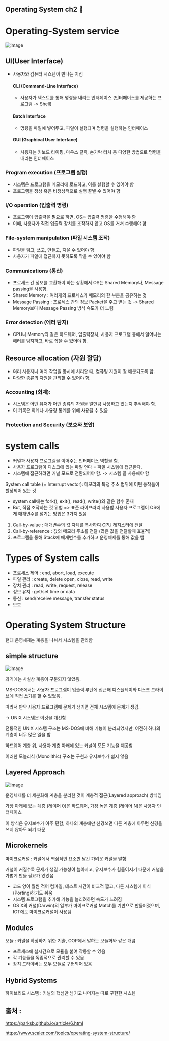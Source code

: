 ## Operating System ch2 🦕

# Operating-System service

![image](https://github.com/leeseoyoung16/Operating-System/assets/101916673/7d2f6cb1-57d0-4217-a790-02bcadccef03)

## UI(User Interface)

- 사용자와 컴퓨터 시스템이 만나는 지점

  #### CLI (Command-Line Interface)
  
  - 사용자가 텍스트를 통해 명령을 내리는 인터페이스 (인터페이스를 제공하는 프로그램 -> Shell)

  #### Batch Interface

  - 명령을 파일에 넣어두고, 파일이 실행되며 명령을 실행하는 인터페이스
 
  #### GUI (Graphical User Interface)

   - 사용자는 키보드 타이핑, 마우스 클릭, 손가락 터치 등 다양한 방법으로 명령을 내리는 인터페이스

### Program execution (프로그램 실행)

 - 시스템은 프로그램을 메모리에 로드하고, 이를 실행할 수 있어야 함
 - 프로그램을 정상 혹은 비정상적으로 실행 끝낼 수 있어야 함

### I/O operation (입출력 명령)

- 프로그램이 입출력을 필요로 하면, OS는 입출력 명령을 수행해야 함
- 이때, 사용자가 직접 입출력 장치를 조작하지 않고 OS를 거쳐 수행해야 함

### File-system manipulation (파일 시스템 조작)

- 파일을 읽고, 쓰고, 만들고, 지울 수 있어야 함
- 사용자가 파일에 접근하지 못하도록 막을 수 있어야 함

### Communications (통신)

- 프로세스 간 정보를 교환해야 하는 상황에서 OS는 Shared Memory나, Message passing을 사용함.
- Shared Memory : 여러개의 프로세스가 메모리의 한 부분을 공유하는 것
- Message Passing : 프로세스 간의 정보 Packet을 주고 받는 것
-> Shared Memory보다 Message Passing 방식 속도가 더 느림

### Error detection (에러 탐지)

- CPU나 Memory와 같은 하드웨어, 입출력장치, 사용자 프로그램 등에서 일어나는 에러를 탐지하고, 바로 잡을 수 있어야 함.

## Resource allocation (자원 할당) 

- 여러 사용자나 여러 작업을 동시에 처리할 때, 컴퓨팅 자원이 잘 배분되도록 함.
- 다양한 종류의 자원을 관리할 수 있어야 함.

### Accounting (회계):

- 시스템은 어떤 유저가 어떤 종류의 자원을 얼만큼 사용하고 있는지 추적해야 함.
- 이 기록은 회계나 사용량 통계를 위해 사용될 수 있음

### Protection and Security (보호와 보안)

# system calls

- 커널과 사용자 프로그램을 이어주는 인터페이스 역할을 함.
- 사용자 프로그램이 디스크에 있는 파일 연다 = 파일 시스템에 접근한다.
- 시스템에 접근하려면 커널 모드로 전환되어야 함. -> 시스템 콜 사용해야 함

System call table (= Interrupt vector): 메모리의 특정 주소 범위에 어떤 동작들이 할당되어 있는 것

- system call에는 fork(), exit(), read(), write()와 같은 함수 존재
- But, 직접 조작하는 것 위험 => 표준 라이브러리 사용함
사용자 프로그램이 OS에게 매개변수를 넘기는 방법은 3가지 있음

1. Call-by-value : 매개변수의 값 자체를 복사하여 CPU 레지스터에 전달
2. Call-by-reference : 값의 메모리 주소를 전달 (많은 값을 전달할때 효율적)
3. 프로그램을 통해 Stack에 매개변수를 추가하고 운영체제를 통해 값을 뺌

# Types of System calls

- 프로세스 제어 : end, abort, load, execute
- 파일 관리 : create, delete open, close, read, write
- 장치 관리 : read, write, request, release
- 정보 유지 : get/set time or data
- 통신 : send/receive message, transfer status
- 보호

# Operating System Structure

현대 운영체제는 계층을 나눠서 시스템을 관리함

## simple structure
![image](https://github.com/leeseoyoung16/Operating-System/assets/101916673/d588112f-733d-43db-93a0-abfc45e2e236)

과거에는 사실상 계층이 구분되지 않았음. 

MS-DOS에서는 사용자 프로그램이 입출력 루틴에 접근해 디스플레이와 디스크 드라이브에 직접 쓰기를 할 수 있었음. 

따라서 만약 사용자 프로그램에 문제가 생기면 전체 시스템에 문제가 생김. 

-> UNIX 시스템은 이것을 개선함

전통적인 UNIX 시스템 구조는 MS-DOS에 비해 기능이 분리되었지만, 여전히 하나의 계층이 너무 많은 일을 함

하드웨어 계층 위, 사용자 계층 아래에 있는 커널이 모든 기능을 제공함

이러한 모놀리식 (Monolithic) 구조는 구현과 유지보수가 쉽지 않음

## Layered Approach

![image](https://github.com/leeseoyoung16/Operating-System/assets/101916673/e7881142-06bf-4176-b3fa-17129714795d)

운영체제를 더 세분화해 계층을 분리한 것이 계층적 접근(Layered approach) 방식임

가장 아래에 있는 계층 (레이어 0)은 하드웨어, 가장 높은 계층 (레이어 N)은 사용자 인터페이스

이 방식은 유지보수가 아주 편함, 하나의 계층에만 신경쓰면 다른 계층에 아무런 신경을 쓰지 않아도 되기 때문

## Microkernels

마이크로커널 : 커널에서 핵심적인 요소만 남긴 가벼운 커널을 말함

커널이 커질수록 문제가 생길 가능성이 높아지고, 유지보수가 힘들어지기 때문에 커널을 가볍게 만들 필요가 있었음

- 코드 양이 훨씬 적어 컴파일, 테스트 시간이 비교적 짧고, 다른 시스템에 이식 (Porting)하기도 쉬움
- 시스템 프로그램을 추가해 기능을 늘리려하면 속도가 느려짐
- OS X의 커널(Darwin)의 일부가 마이크로커널 Match를 기반으로 만들어졌으며, IOT에도 마이크로커널이 사용됨

## Modules

모듈 : 커널을 확장하기 위한 기술, OOP에서 말하는 모듈화와 같은 개념

- 프로세스에 실시간으로 모듈을 붙여 작동할 수 있음
- 각 기능들을 독립적으로 관리할 수 있음
- 장치 드라이버는 모두 모듈로 구현되어 있음

## Hybrid Systems

하이브리드 시스템 : 커널의 핵심만 남기고 나머지는 따로 구현한 시스템




## 출처 : 

https://parksb.github.io/article/6.html

https://www.scaler.com/topics/operating-system-structure/
